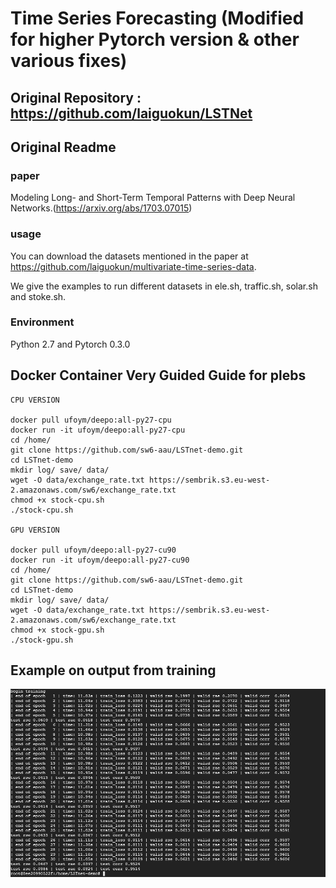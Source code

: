 # Time Series Forecasting (Modified for higher Pytorch version & other various fixes)
## Original Repository : https://github.com/laiguokun/LSTNet
## Original Readme
### paper

Modeling Long- and Short-Term Temporal Patterns with Deep Neural Networks.(https://arxiv.org/abs/1703.07015)

### usage

You can download the datasets mentioned in the paper at https://github.com/laiguokun/multivariate-time-series-data.

We give the examples to run different datasets in ele.sh, traffic.sh, solar.sh and stoke.sh.

### Environment 

Python 2.7 and Pytorch 0.3.0

## Docker Container Very Guided Guide for plebs
```
CPU VERSION

docker pull ufoym/deepo:all-py27-cpu
docker run -it ufoym/deepo:all-py27-cpu
cd /home/
git clone https://github.com/sw6-aau/LSTnet-demo.git
cd LSTnet-demo
mkdir log/ save/ data/
wget -O data/exchange_rate.txt https://sembrik.s3.eu-west-2.amazonaws.com/sw6/exchange_rate.txt
chmod +x stock-cpu.sh 
./stock-cpu.sh

GPU VERSION

docker pull ufoym/deepo:all-py27-cu90
docker run -it ufoym/deepo:all-py27-cu90
cd /home/
git clone https://github.com/sw6-aau/LSTnet-demo.git
cd LSTnet-demo
mkdir log/ save/ data/
wget -O data/exchange_rate.txt https://sembrik.s3.eu-west-2.amazonaws.com/sw6/exchange_rate.txt
chmod +x stock-gpu.sh 
./stock-gpu.sh
```
## Example on output from training
![Training done](donetraining.PNG)